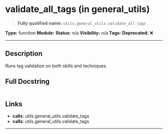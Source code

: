 # validate_all_tags (in general_utils)
> **Fully qualified name:** `utils.general_utils.validate_all_tags`

**Type:** function
**Module:** 
**Status:** n/a
**Visibility:** n/a
**Tags:** 
**Deprecated:** ❌

---

## Description
Runs tag validation on both skills and techniques.

## Full Docstring
```

```

## Links
- **calls**: utils.general_utils.validate_tags
- **calls**: utils.general_utils.validate_tags


---
